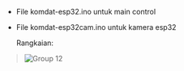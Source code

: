 - File komdat-esp32.ino untuk main control
- File komdat-esp32cam.ino untuk kamera esp32

  Rangkaian:

> ![Group 12](https://github.com/user-attachments/assets/dfa7f74f-fb70-4037-83ee-57a930ee90ab)
